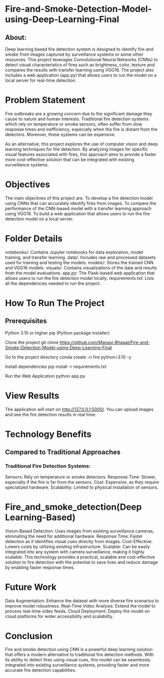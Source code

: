 # Fire-and-Smoke-Detection-Model-using-Deep-Learning-Final
## About:
Deep learning based fire detection system is designed to identify fire and smoke from images captured by surveillance systems or some other resources. This project leverages Convolutional Neural Networks (CNNs) to detect visual characteristics of fires such as brightness, color, texture and compares the results with transfer learning using VGG16.  The project also includes a web application (app.py) that allows users to run the model on a local server for real-time detection.

# Problem Statement
Fire outbreaks are a growing concern due to the significant damage they cause to nature and human interests. Traditional fire detection systems which rely on temperature or smoke sensors, often suffer from slow response times and inefficiency, especially when the fire is distant from the detectors. Moreover, these systems can be expensive.

As an alternative, this project explores the use of computer vision and deep learning techniques for fire detection. By analyzing images for specific visual features associated with fires, this approach aims to provide a faster more cost-effective solution that can be integrated with existing surveillance systems.

# Objectives
The main objectives of this project are:
To develop a fire detection model using CNNs that can accurately identify fires from images.
To compare the performance of the CNN-based model with a transfer learning approach using VGG16.
To build a web application that allows users to run the fire detection model on a local server.

# Folder Details
notebooks/: Contains Jupyter notebooks for data exploration, model training, and transfer learning.
data/: Includes raw and processed datasets used for training and testing the models.
models/: Stores the trained CNN and VGG16 models.
visuals/: Contains visualizations of the data and results from the model evaluations.
app.py: The Flask-based web application that allows users to run the fire detection model locally.
requirements.txt: Lists all the dependencies needed to run the project.

# How To Run The Project

## Prerequisites
Python 3.10 or higher
pip (Python package installer)

Clone the project
git clone https://github.com/Manasi-Bhagat/Fire-and-Smoke-Detection-Model-using-Deep-Learning-Final

Go to the project directory
conda create -n fire python=3.10 -y

Install dependencies
 pip install -r requirements.txt
 
Run the Web Application
 python app.py

# View Results
The application will start on http://127.0.0.1:5000/. You can upload images and see the fire detection results in real time.

# Technology Benefits
## Compared to Traditional Approaches
### Traditional Fire Detection Systems:
Sensors: Rely on temperature or smoke detectors.
Response Time: Slower, especially if the fire is far from the sensors.
Cost: Expensive, as they require specialized hardware.
Scalability: Limited to physical installation of sensors.

# Fire_and_smoke_detection(Deep Learning-Based)
Vision-Based Detection: Uses images from existing surveillance cameras, eliminating the need for additional hardware.
Response Time: Faster detection as it identifies visual cues directly from images.
Cost-Effective: Lowers costs by utilizing existing infrastructure.
Scalable: Can be easily integrated into any system with camera surveillance, making it highly scalable.
This technology provides a practical, scalable and cost-effective solution to fire detection with the potential to save lives and reduce damage by enabling faster response times.

# Future Work
Data Augmentation: Enhance the dataset with more diverse fire scenarios to improve model robustness.
Real-Time Video Analysis: Extend the model to process real-time video feeds.
Cloud Deployment: Deploy the model on cloud platforms for wider accessibility and scalability.

# Conclusion
Fire and smoke detection using CNN is a powerful deep learning solution that offers a modern alternative to traditional fire detection methods. With its ability to detect fires using visual cues, this model can be seamlessly integrated into existing surveillance systems, providing faster and more accurate fire detection capabilities.





